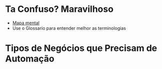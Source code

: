 # Ta Confuso? Maravilhoso
- [Mapa mental ](https://www.mindmeister.com/app/map/3259014223?t=QsCTsfsThI)
-  Use o Glossario para entender melhor as terminologias

# Tipos de Negócios que Precisam de Automação